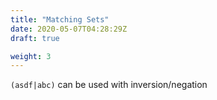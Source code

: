 ```yaml
---
title: "Matching Sets"
date: 2020-05-07T04:28:29Z
draft: true

weight: 3
---
```


`(asdf|abc)`
can be used with inversion/negation
